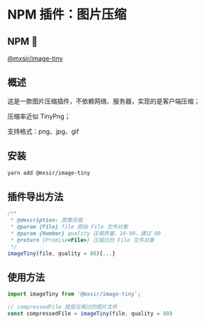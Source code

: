 # NPM 插件：图片压缩

## NPM 🔗

[@mxsir/image-tiny](https://www.npmjs.com/package/@mxsir/image-tiny)

## 概述

这是一款图片压缩插件，不依赖网络、服务器，实现的是客户端压缩；

压缩率近似 TinyPng；

支持格式：png、jpg、gif

## 安装

```bash
yarn add @mxsir/image-tiny
```

## 插件导出方法

```javascript
/**
 * @description: 图像压缩
 * @param {File} file 原始 File 文件对象
 * @param {Number} quality 压缩质量，10-90，建议 80
 * @return {Promise<File>} 压缩过的 File 文件对象
 */
imageTiny(file, quality = 80){...}
```

## 使用方法

```javascript
import imageTiny from '@mxsir/image-tiny';

// compressedFile 就是压缩过的图片文件
const compressedFile = imageTiny(file, quality = 80)

```
